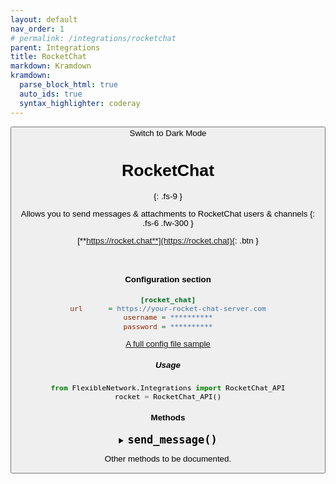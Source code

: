 ```yaml
---
layout: default
nav_order: 1
# permalink: /integrations/rocketchat
parent: Integrations
title: RocketChat
markdown: Kramdown
kramdown:
  parse_block_html: true
  auto_ids: true
  syntax_highlighter: coderay
---
```


<button class="btn js-toggle-dark-mode">Switch to Dark Mode

<script>
const toggleDarkMode = document.querySelector('.js-toggle-dark-mode');

jtd.addEvent(toggleDarkMode, 'click', function(){
  if (jtd.getTheme() === 'dark') {
    jtd.setTheme('light');
    toggleDarkMode.textContent = 'Switch to Dark Mode';
  } else {
    jtd.setTheme('dark');
    toggleDarkMode.textContent = 'Switch to Light Mode';
  }
});
</script>


# RocketChat
{: .fs-9 }

Allows you to send messages & attachments to RocketChat users & channels
{: .fs-6 .fw-300 }


[**https://rocket.chat**](https://rocket.chat){: .btn }


<br>

#### Configuration section

```ini
[rocket_chat]
url      = https://your-rocket-chat-server.com
username = **********
password = **********
```

[A full config file sample](/Docs/config_file.md#sample_config_file)

##### Usage

```python
from FlexibleNetwork.Integrations import RocketChat_API
rocket = RocketChat_API()
```

#### Methods


<a id=send_message()></a>
<details>
  <summary> 
  <b style="font-size:20px"> <code>send_message()</code></b>
  </summary>
  <br>
  Allows you to send a RocketChat message to a list of users

   ### INPUT

   | Input     | Type | Description                                                  | Options        | Default |
   | --------- | ---- | ------------------------------------------------------------ | -------------- | ------- |
   | `member_name_lst` | List of strings  | users to send messages to.     |                |         |
   | `message` | String  | Message to send                |                |         |

   ### OUTPUT

   > Returns a dictionary

   | Key     | Type | Description                                                  | Options        | Default |
   | --------- | ---- | ------------------------------------------------------------ | -------------- | ------- |
   | `success` | Boolean  | Whether the message was sent successfully or not.     |                |         |
   | `fail_reason` | String  | Message to send                |                |         |




</details>

Other methods to be documented.